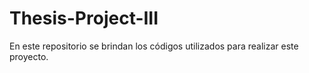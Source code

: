 # Thesis-Project-III
En este repositorio se brindan los códigos utilizados para realizar este proyecto.
